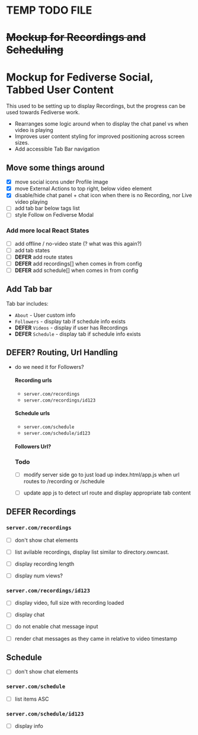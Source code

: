 # TEMP TODO FILE

# ~~Mockup for Recordings and Scheduling~~
# Mockup for Fediverse Social, Tabbed User Content
This used to be setting up to display Recordings, but the progress can be used towards Fediverse work.

- Rearranges some logic around when to display the chat panel vs when video is playing
- Improves user content styling for improved positioning across screen sizes.
- Add accessible Tab Bar navigation

## Move some things around

- [x] move social icons under Profile image
- [x] move External Actions to top right, below video element
- [x] disable/hide chat panel + chat icon when there is no Recording, nor Live video playing
- [ ] add tab bar below tags list
- [ ] style Follow on Fediverse Modal

### Add more local React States
- [ ] add offline / no-video state (? what was this again?)
- [ ] add tab states
- [ ] **DEFER** add route states
- [ ] **DEFER** add recordings[] when comes in from config
- [ ] **DEFER** add schedule[] when comes in from config

## Add Tab bar
Tab bar includes:
- `About` - User custom info
- `Followers` - display tab if schedule info exists
- **DEFER** `Videos` - display if user has Recordings
- **DEFER** `Schedule` - display tab if schedule info exists


## **DEFER?** Routing, Url Handling
- do we need it for Followers?
  #### Recording urls
  - `server.com/recordings`
  - `server.com/recordings/id123`

  #### Schedule urls
  - `server.com/schedule`
  - `server.com/schedule/id123`

  #### Followers Url?

  ### Todo
  - [ ] modify server side go to just load up index.html/app.js when url routes to /recording or /schedule
  - [ ] update app js to detect url route and display appropriate tab content


## **DEFER** Recordings

### `server.com/recordings`
- [ ] don't show chat elements
- [ ] list avilable recordings, display list similar to directory.owncast.
- [ ] display recording length
- [ ] display num views?


### `server.com/recordings/id123`
- [ ] display video, full size with recording loaded
- [ ] display chat
- [ ] do not enable chat message input
- [ ] render chat messages as they came in relative to video timestamp


## Schedule
- [ ] don't show chat elements

### `server.com/schedule`
- [ ] list items ASC


### `server.com/schedule/id123`
- [ ] display info


